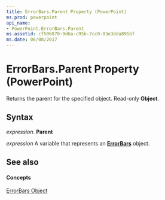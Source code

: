 ```yaml
---
title: ErrorBars.Parent Property (PowerPoint)
ms.prod: powerpoint
api_name:
- PowerPoint.ErrorBars.Parent
ms.assetid: cf506870-9d6a-c95b-7cc0-03e3dda895bf
ms.date: 06/08/2017
---
```



# ErrorBars.Parent Property (PowerPoint)

Returns the parent for the specified object. Read-only  **Object**.


## Syntax

 _expression_. **Parent**

 _expression_ A variable that represents an **[ErrorBars](errorbars-object-powerpoint.md)** object.


## See also


#### Concepts


[ErrorBars Object](errorbars-object-powerpoint.md)


